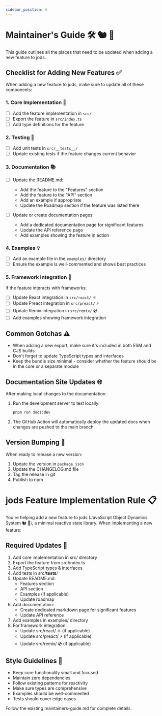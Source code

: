 ```yaml
---
sidebar_position: 6
---
```


# Maintainer's Guide 🛠️ 🐿️ 🦆

This guide outlines all the places that need to be updated when adding a new feature to jods.

## Checklist for Adding New Features ✅

When adding a new feature to jods, make sure to update all of these components:

### 1. Core Implementation 🧩

- [ ] Add the feature implementation in `src/`
- [ ] Export the feature in `src/index.ts`
- [ ] Add type definitions for the feature

### 2. Testing 🧪

- [ ] Add unit tests in `src/__tests__/`
- [ ] Update existing tests if the feature changes current behavior

### 3. Documentation 📚

- [ ] Update the README.md:

  - Add the feature to the "Features" section
  - Add the feature to the "API" section
  - Add an example if appropriate
  - Update the Roadmap section if the feature was listed there

- [ ] Update or create documentation pages:
  - Add a dedicated documentation page for significant features
  - Update the API reference page
  - Add examples showing the feature in action

### 4. Examples 💡

- [ ] Add an example file in the `examples/` directory
- [ ] Ensure the example is well-commented and shows best practices

### 5. Framework Integration 🔌

If the feature interacts with frameworks:

- [ ] Update React integration in `src/react/` ⚛️
- [ ] Update Preact integration in `src/preact/` ⚡️
- [ ] Update Remix integration in `src/remix/` 💿
- [ ] Add examples showing framework integration

## Common Gotchas ⚠️

- When adding a new export, make sure it's included in both ESM and CJS builds
- Don't forget to update TypeScript types and interfaces
- Keep the bundle size minimal - consider whether the feature should be in the core or a separate module

## Documentation Site Updates 🌐

After making local changes to the documentation:

1. Run the development server to test locally:

   ```bash
   pnpm run docs:dev
   ```

2. The GitHub Action will automatically deploy the updated docs when changes are pushed to the main branch.

## Version Bumping 🔢

When ready to release a new version:

1. Update the version in `package.json`
2. Update the CHANGELOG.md file
3. Tag the release in git
4. Publish to npm

# jods Feature Implementation Rule 📋

You're helping add a new feature to jods (JavaScript Object Dynamics System 🐿️ 🦆), a minimal reactive state library. When implementing a new feature:

## Required Updates 📝

1. Add core implementation in src/ directory
2. Export the feature from src/index.ts
3. Add TypeScript types & interfaces
4. Add tests in src/**tests**/
5. Update README.md:
   - Features section
   - API section
   - Examples (if applicable)
   - Update roadmap
6. Add documentation:
   - Create dedicated markdown page for significant features
   - Update API reference
7. Add examples in examples/ directory
8. For framework integration:
   - Update src/react/ ⚛️ (if applicable)
   - Update src/preact/ ⚡️ (if applicable)
   - Update src/remix/ 💿 (if applicable)

## Style Guidelines 🎨

- Keep core functionality small and focused
- Maintain zero dependencies
- Follow existing patterns for reactivity
- Make sure types are comprehensive
- Examples should be well-commented
- Tests should cover edge cases

Follow the existing maintainers-guide.md for complete details.
